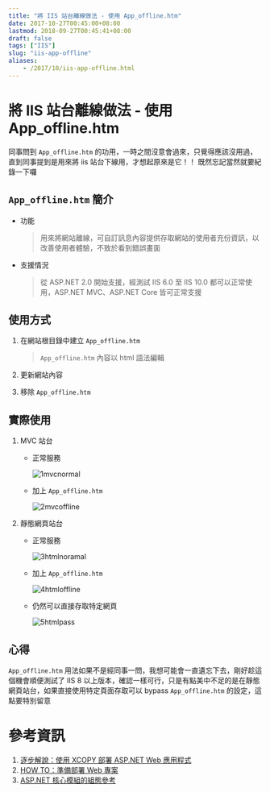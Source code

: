 ```yaml
---
title: "將 IIS 站台離線做法 - 使用 App_offline.htm"
date: 2017-10-27T00:45:00+08:00
lastmod: 2018-09-27T00:45:41+08:00
draft: false
tags: ["IIS"]
slug: "iis-app-offline"
aliases:
    - /2017/10/iis-app-offline.html
---
```

# 將 IIS 站台離線做法 - 使用 App_offline.htm
同事問到 `App_offline.htm` 的功用，一時之間沒意會過來，只覺得應該沒用過，直到同事提到是用來將 iis 站台下線用，才想起原來是它！！ 既然忘記當然就要紀錄一下囉

## `App_offline.htm` 簡介

*   功能

    > 用來將網站離線，可自訂訊息內容提供存取網站的使用者充份資訊，以改善使用者體驗，不致於看到錯誤畫面

*   支援情況

    > 從 ASP.NET 2.0 開始支援，經測試 IIS 6.0 至 IIS 10.0 都可以正常使用，ASP.NET MVC、ASP.NET Core 皆可正常支援

## 使用方式

1.  在網站根目錄中建立 `App_offline.htm`

    > `App_offline.htm` 內容以 html 語法編輯

2.  更新網站內容
3.  移除 `App_offline.htm`


## 實際使用

1.  MVC 站台
    *   正常服務

        ![1mvcnormal](https://user-images.githubusercontent.com/3851540/32065529-92b0dbec-baaf-11e7-9d97-bd8e579ba29e.png)

    *   加上 `App_offline.htm`

        ![2mvcoffline](https://user-images.githubusercontent.com/3851540/32065531-92ff4e26-baaf-11e7-99cf-b96a67b688f9.png)

2.  靜態網頁站台
    *   正常服務

        ![3htmlnoramal](https://user-images.githubusercontent.com/3851540/32065533-93412526-baaf-11e7-88b7-9995e97e48ce.png)

    *   加上 `App_offline.htm`

        ![4htmloffline](https://user-images.githubusercontent.com/3851540/32065535-9373bbda-baaf-11e7-9741-c04ce94169d2.png)

    *   仍然可以直接存取特定網頁

        ![5htmlpass](https://user-images.githubusercontent.com/3851540/32065536-939e5a20-baaf-11e7-8cf4-d8754b576ff8.png)

## 心得

`App_offline.htm` 用法如果不是經同事一問，我想可能會一直遺忘下去，剛好趁這個機會順便測試了 IIS 8 以上版本，確認一樣可行，只是有點美中不足的是在靜態網頁站台，如果直接使用特定頁面存取可以 bypass `App_offline.htm` 的設定，這點要特別留意

# 參考資訊

1.  [逐步解說：使用 XCOPY 部署 ASP.NET Web 應用程式](https://msdn.microsoft.com/zh-tw/library/f735abw9%28v=vs.100%29.aspx)
2.  [HOW TO：準備部署 Web 專案](https://msdn.microsoft.com/zh-tw/library/ff925031%28v=vs.100%29.aspx)
3.  [ASP.NET 核心模組的組態參考](https://docs.microsoft.com/zh-tw/aspnet/core/hosting/aspnet-core-module?WT.mc_id=DOP-MVP-5002594)
